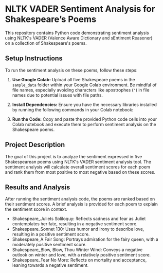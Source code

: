# NLTK VADER Sentiment Analysis for Shakespeare’s Poems

This repository contains Python code demonstrating sentiment analysis using NLTK's VADER (Valence Aware Dictionary and sEntiment Reasoner) on a collection of Shakespeare's poems.

## Setup Instructions

To run the sentiment analysis on these poems, follow these steps:

1. **Use Google Colab:** Upload all five Shakespeare poems in the `sample_data` folder within your Google Colab environment. Be mindful of file names, especially avoiding characters like apostrophes (`'`) in file names due to potential issues with file paths.

2. **Install Dependencies:** Ensure you have the necessary libraries installed by running the following commands in your Colab notebook:


3. **Run the Code:** Copy and paste the provided Python code cells into your Colab notebook and execute them to perform sentiment analysis on the Shakespeare poems.

## Project Description

The goal of this project is to analyze the sentiment expressed in five Shakespearean poems using NLTK's VADER sentiment analysis tool. The sentiment analysis will calculate overall sentiment scores for each poem and rank them from most positive to most negative based on these scores.

## Results and Analysis

After running the sentiment analysis code, the poems are ranked based on their sentiment scores. A brief analysis is provided for each poem to explain the sentiment score in context.

- Shakespeare_Juliets Soliloquy: Reflects sadness and fear as Juliet contemplates her fate, resulting in a negative sentiment score.
- Shakespeare_Sonnet 130: Uses humor and irony to describe love, resulting in a positive sentiment score.
- Shakespeare_A Fair Song: Portrays admiration for the fairy queen, with a moderately positive sentiment score. 
- Shakespeare_Blow, Blow, Thou Winter Wind: Conveys a negative outlook on winter and love, with a relatively positive sentiment score.
- Shakespeare_Fear No More: Reflects on mortality and acceptance, leaning towards a negative sentiment.
